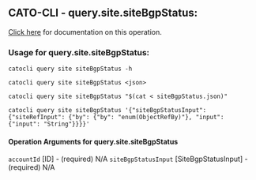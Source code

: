 
## CATO-CLI - query.site.siteBgpStatus:
[Click here](https://api.catonetworks.com/documentation/#query-siteBgpStatus) for documentation on this operation.

### Usage for query.site.siteBgpStatus:

`catocli query site siteBgpStatus -h`

`catocli query site siteBgpStatus <json>`

`catocli query site siteBgpStatus "$(cat < siteBgpStatus.json)"`

`catocli query site siteBgpStatus '{"siteBgpStatusInput": {"siteRefInput": {"by": {"by": "enum(ObjectRefBy)"}, "input": {"input": "String"}}}}'`

#### Operation Arguments for query.site.siteBgpStatus ####
`accountId` [ID] - (required) N/A 
`siteBgpStatusInput` [SiteBgpStatusInput] - (required) N/A 
